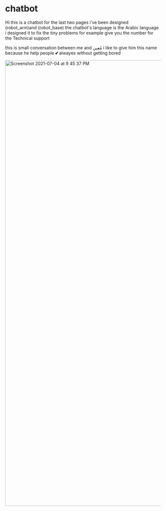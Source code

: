 # chatbot
Hi this is a chatbot for the last two pages i've been designed (robot_arm)and (robot_base)
the chatbot's language is the Arabic language 
i designed it to fix the tiny problems for example give you the number for the Technical support

this is small conversation between me and مُعِين 
i like to give him this name because he help people 💕 alwayes without getting bored 


<img width="1440" alt="Screenshot 2021-07-04 at 9 45 37 PM" src="https://user-images.githubusercontent.com/85847856/124396517-c2a9f480-dd12-11eb-8c47-f980296fee97.png">
